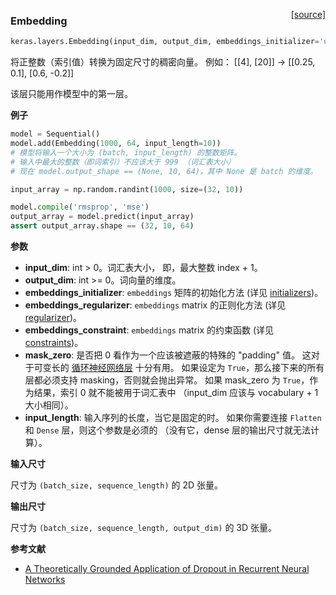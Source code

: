 <span style="float:right;">[[source]](https://github.com/keras-team/keras/blob/master/keras/layers/embeddings.py#L16)</span>
### Embedding

```python
keras.layers.Embedding(input_dim, output_dim, embeddings_initializer='uniform', embeddings_regularizer=None, activity_regularizer=None, embeddings_constraint=None, mask_zero=False, input_length=None)
```

将正整数（索引值）转换为固定尺寸的稠密向量。
例如： [[4], [20]] -> [[0.25, 0.1], [0.6, -0.2]]

该层只能用作模型中的第一层。

__例子__


```python
model = Sequential()
model.add(Embedding(1000, 64, input_length=10))
# 模型将输入一个大小为 (batch, input_length) 的整数矩阵。
# 输入中最大的整数（即词索引）不应该大于 999 （词汇表大小）
# 现在 model.output_shape == (None, 10, 64)，其中 None 是 batch 的维度。

input_array = np.random.randint(1000, size=(32, 10))

model.compile('rmsprop', 'mse')
output_array = model.predict(input_array)
assert output_array.shape == (32, 10, 64)
```

__参数__

- __input_dim__: int > 0。词汇表大小，
即，最大整数 index + 1。
- __output_dim__: int >= 0。词向量的维度。
- __embeddings_initializer__: `embeddings` 矩阵的初始化方法
(详见 [initializers](../initializers.md))。
- __embeddings_regularizer__: `embeddings` matrix 的正则化方法
(详见 [regularizer](../regularizers.md))。
- __embeddings_constraint__: `embeddings` matrix 的约束函数
(详见 [constraints](../constraints.md))。
- __mask_zero__: 是否把 0 看作为一个应该被遮蔽的特殊的 "padding" 值。
这对于可变长的 [循环神经网络层](recurrent.md) 十分有用。
如果设定为 `True`，那么接下来的所有层都必须支持 masking，否则就会抛出异常。
如果 mask_zero 为 `True`，作为结果，索引 0 就不能被用于词汇表中
（input_dim 应该与 vocabulary + 1 大小相同）。
- __input_length__: 输入序列的长度，当它是固定的时。
如果你需要连接 `Flatten` 和 `Dense` 层，则这个参数是必须的
（没有它，dense 层的输出尺寸就无法计算）。

__输入尺寸__

尺寸为 `(batch_size, sequence_length)` 的 2D 张量。

__输出尺寸__

尺寸为 `(batch_size, sequence_length, output_dim)` 的 3D 张量。

__参考文献__

- [A Theoretically Grounded Application of Dropout in Recurrent Neural Networks](http://arxiv.org/abs/1512.05287)
